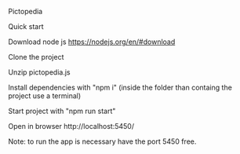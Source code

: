 Pictopedia

Quick start

Download node js https://nodejs.org/en/#download

Clone the project

Unzip pictopedia.js

Install dependencies with "npm i" (inside the folder than containg the project use a terminal)

Start project with "npm run start"

Open in browser http://localhost:5450/

Note: to run the app is necessary have the port 5450 free.
